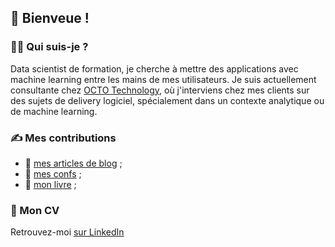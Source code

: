 ## 👋 Bienveue !

### 👩‍💻 Qui suis-je ?

Data scientist de formation, je cherche à mettre des applications avec machine learning entre les mains de mes utilisateurs.
Je suis actuellement consultante chez [OCTO Technology](https://octo.com/), 
où j'interviens chez mes clients sur des sujets de delivery logiciel, spécialement dans un contexte analytique ou de machine learning.


### ✍️ Mes contributions

- 📰 [mes articles de blog](articles.md) ;
- 🎤 [mes confs](confs.md) ;
- 📖 [mon livre](livre.md) ;

### 📄 Mon CV

Retrouvez-moi [sur LinkedIn](https://www.linkedin.com/in/sof%C3%ADa-calcagno/)
